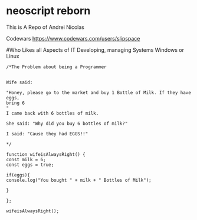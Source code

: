 # neoscript reborn

This is A Repo of Andrei Nicolas

Codewars
https://www.codewars.com/users/slipspace

#Who Likes all Aspects of IT
Developing, managing Systems Windows or Linux

```
/*The Problem about being a Programmer


Wife said:

"Honey, please go to the market and buy 1 Bottle of Milk. If they have eggs,
bring 6
"
I came back with 6 bottles of milk.

She said: "Why did you buy 6 bottles of milk?"

I said: "Cause they had EGGS!!"

*/

function wifeisAlwaysRight() {
const milk = 6;
const eggs = true;

if(eggs){
console.log("You bought " + milk + " Bottles of Milk");

}

};

wifeisAlwaysRight();
```
